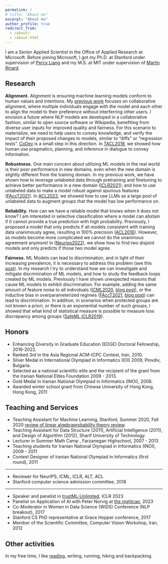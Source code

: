 ```yaml
---
permalink: /
# title: "About me"
excerpt: "About me"
author_profile: true
redirect_from: 
  - /about/
  - /about.html
---
```


I am a Senior Applied Scientist in the Office of Applied Research at Microsoft. Before joining Microsoft, I got my Ph.D. at Stanford under supervision of [Percy Liang](https://cs.stanford.edu/~pliang/) and my M.S. at MIT under supervision of [Martin Rinard](https://people.csail.mit.edu/rinard/).

## <a name="research"></a>Research

**Alignment.**
Alignment is ensuring machine learning models conform to human values and intentions.
My [previous work](https://arxiv.org/pdf/2305.12219.pdf) focuses on collaborative alignment, where multiple individuals engage with the model and each other to align the model to their preference without interferring other users.
I envision a future where NLP models are developed in a collaborative fashion, similar to open source software or Wikipedia, benefiting from diverse user inputs for improved quality and fairness. 
For this scenario to materialize, we need to help users to convey knowledge, and verify the impact of their proposed changes to models, similar to “diffs” or “regression tests”. 
[CoDev](https://arxiv.org/pdf/2305.12219.pdf) is a small step in this direction.
In [TACL2018](https://arxiv.org/pdf/1805.11774.pdf), we showed how human use pragmatics, planning, and inference in dialogue to convey information. 


**Robustness.** One main concern about utilizing ML models in the real world is their poor performance in new domains, even when the new domain is slightly different from the training domain. 
In my previous work, we have shown how to leverage unlabeled data through pretraining and finetuning to achieve better performance in a new domain ([ICLR2021](https://arxiv.org/pdf/2012.04550v3.pdf "ICLR2021")); and how to use unlabeled data to make a model robust against spurious features ([FAccT2021](https://arxiv.org/pdf/2012.04104v1.pdf "FAccT2021")).
In [ACL2023](https://arxiv.org/pdf/2305.17804.pdf), we showed how to use LLMs as a large pool of unlabeled data to augment groups that the model has low performance on.

**Reliability.** How can we have a reliable model that knows when it does not know? I am interested in selective classification where a model can abstain if it cannot provide a true prediction with high probability. 
Previously, I proposed a model that only predicts if all models consistent with training data unanimously agree, resulting in 100% precision ([ACL2016](https://arxiv.org/pdf/1606.06368.pdf "ACL2016")).
However, as models become more complicated we cannot do the unanimous agreement anymore! In ([Neurips2022](https://arxiv.org/pdf/2210.00055.pdf)), we show how to find two disjoint models and only predicts if those two model agree. 


**Fairness.** ML Models can lead to discrimination, and in light of their increasing prevalence, it is necessary to address this problem (see this [post](https://fereshte-khani.github.io/dml.html)). In my research I try to understand how we can investigate and mitigate discrimination of ML models, and how to study the feedback loops created by ML models. 
Previously I have shown unexpected reasons that cause ML models to exhibit discrimination. For example, adding the same amount of feature noise to all individuals ([ICML2020](https://arxiv.org/pdf/1911.09876.pdf "ICML2020"), [blog post](https://ai.stanford.edu/blog/Bluepeoplevs.Neycity/ "blog post")), or the inductive bias in overparameterized regimes ([FAccT2021](https://arxiv.org/pdf/2012.04104v1.pdf "FAccT2021"), [blog post](https://ai.stanford.edu/blog/removing-spuriousfeature/ "blog post")) can lead to discrimination. In addition, in scenarios when protected groups are not known a priori, or there is an exponential number of such groups, I showed that what kind of statistical measure is possible to measure loss discrepancy among groups ([SafeML,ICLR2019](https://arxiv.org/pdf/1906.03518.pdf)).

## <a name="honors"></a>Honors

- Enhancing Diversity in Graduate Education (EDGE) Doctoral Fellowship, 2016-2022.
- Ranked 3rd in the Asia Regional ACM-ICPC Contest, Iran, 2010.
- Silver Medal in International Olympiad in Informatics (IOI) 2009, Plovdiv, Bulgaria.
- Selected as a national scientific elite and the recipient of the grant from the Iranian National Elites Foundation 2009 - 2013.
- Gold Medal in Iranian National Olympiad in Informatics (INOI), 2008.
- Awarded winter school grant from Chinese University of Hong Kong, Hong Kong, 2011

## <a name="teaching_services"></a>Teaching and Services

- Teaching Assistant for Machine Learning, Stanford, Summer 2020, Fall 2020 [review of linear algebra](https://cs229.stanford.edu/livenotes2020spring/linearalgebra-slides.pdf)[probability theory review](https://cs229.stanford.edu/section/cs229_spring2020_prob_review_slides.pdf).
- Teaching Assistant for Data Structure (2011), Artificial Intelligence (2011), and Design of Algorithm (2012), Sharif University of Technology.
- Lecturer in Summer Math Camp , Farzanegan Highschool, 2007 - 2013
- Teaching students for Iranian National Olympiad in Informatics (INOI), 2009 - 2011
- Contest Designer of Iranian National Olympiad in Informatics (first round), 2011

---

- Reviewer for NeurIPS, ICML, ICLR, ALT, ACL
- Stanford computer science admission committee, 2018

---

- Speaker and panelist in [trustML-Unlimited](https://sites.google.com/view/trustml-unlimited/home), ICLR 2023
- Panelist on Application of AI with Peter Norvig at [the nightcap](https://www.thenightcap.com/), 2023
- Co-Moderator in Women in Data Science (WiDS) Conference (NLP breakout), 2017
- Stanford CS PhD representative at Grace Hopper conference, 2017
- Member of the Scientific Committee, Computer Vision Workshop, Iran, 2012


## Other activities

In my free time, I like [reading](https://www.goodreads.com/user/show/38546723-fereshte-khani), writing, running, hiking and backpacking. 